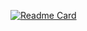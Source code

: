 [![Readme Card](https://github-readme-stats.vercel.app/api/pin/?username=BoszGTec&repo=BoszGTec&theme=tokyonight&bg_color=10,1a1b27,0a0d31&border_color=424a54&show_owner=True)](https://github.com/BoszGTec/BoszGTec)
